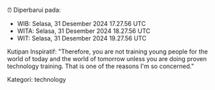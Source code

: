 ⏰ Diperbarui pada:
- WIB: Selasa, 31 Desember 2024 17.27.56 UTC
- WITA: Selasa, 31 Desember 2024 18.27.56 UTC
- WIT: Selasa, 31 Desember 2024 19.27.56 UTC

Kutipan Inspiratif:
"Therefore, you are not training young people for the world of today and the world of tomorrow unless you are doing proven technology training. That is one of the reasons I'm so concerned."


Kategori: technology

